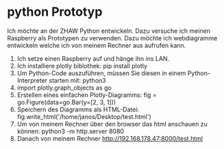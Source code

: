 # python Prototyp
Ich möchte an der ZHAW Python entwickeln. Dazu versuche ich meinen Raspberry als Prototypen zu verwenden.
Dazu möchte ich webdiagramme entwickeln welche ich von meinem Rechner aus aufrufen kann. 

1) Ich setze einen Raspberry auf und hänge ihn ins LAN.
2) Ich installiere plotly biblothek: pip install plotly
3) Um Python-Code auszuführen, müssen Sie diesen in einem Python-Interpreter starten mit: python3
4) import plotly.graph_objects as go
5) Erstellen eines einfachen Plotly-Diagramms: fig = go.Figure(data=go.Bar(y=[2, 3, 1]))
6) Speichern des Diagramms als HTML-Datei: fig.write_html('/home/janos/Desktop/test.html')
7) Um von meinem Rechner über den browser das html anschauen zu können: python3 -m http.server 8080
8) Danach von meinem Rechner http://192.168.178.47:8000/test.html
